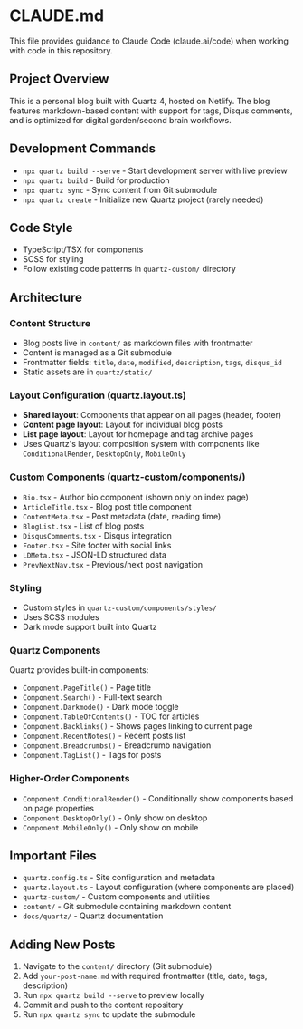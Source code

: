 # CLAUDE.md

This file provides guidance to Claude Code (claude.ai/code) when working with code in this repository.

## Project Overview

This is a personal blog built with Quartz 4, hosted on Netlify. The blog features markdown-based content with support for tags, Disqus comments, and is optimized for digital garden/second brain workflows.

## Development Commands

- `npx quartz build --serve` - Start development server with live preview
- `npx quartz build` - Build for production
- `npx quartz sync` - Sync content from Git submodule
- `npx quartz create` - Initialize new Quartz project (rarely needed)

## Code Style

- TypeScript/TSX for components
- SCSS for styling
- Follow existing code patterns in `quartz-custom/` directory

## Architecture

### Content Structure

- Blog posts live in `content/` as markdown files with frontmatter
- Content is managed as a Git submodule
- Frontmatter fields: `title`, `date`, `modified`, `description`, `tags`, `disqus_id`
- Static assets are in `quartz/static/`

### Layout Configuration (quartz.layout.ts)

- **Shared layout**: Components that appear on all pages (header, footer)
- **Content page layout**: Layout for individual blog posts
- **List page layout**: Layout for homepage and tag archive pages
- Uses Quartz's layout composition system with components like `ConditionalRender`, `DesktopOnly`, `MobileOnly`

### Custom Components (quartz-custom/components/)

- `Bio.tsx` - Author bio component (shown only on index page)
- `ArticleTitle.tsx` - Blog post title component
- `ContentMeta.tsx` - Post metadata (date, reading time)
- `BlogList.tsx` - List of blog posts
- `DisqusComments.tsx` - Disqus integration
- `Footer.tsx` - Site footer with social links
- `LDMeta.tsx` - JSON-LD structured data
- `PrevNextNav.tsx` - Previous/next post navigation

### Styling

- Custom styles in `quartz-custom/components/styles/`
- Uses SCSS modules
- Dark mode support built into Quartz

### Quartz Components

Quartz provides built-in components:
- `Component.PageTitle()` - Page title
- `Component.Search()` - Full-text search
- `Component.Darkmode()` - Dark mode toggle
- `Component.TableOfContents()` - TOC for articles
- `Component.Backlinks()` - Shows pages linking to current page
- `Component.RecentNotes()` - Recent posts list
- `Component.Breadcrumbs()` - Breadcrumb navigation
- `Component.TagList()` - Tags for posts

### Higher-Order Components

- `Component.ConditionalRender()` - Conditionally show components based on page properties
- `Component.DesktopOnly()` - Only show on desktop
- `Component.MobileOnly()` - Only show on mobile

## Important Files

- `quartz.config.ts` - Site configuration and metadata
- `quartz.layout.ts` - Layout configuration (where components are placed)
- `quartz-custom/` - Custom components and utilities
- `content/` - Git submodule containing markdown content
- `docs/quartz/` - Quartz documentation

## Adding New Posts

1. Navigate to the `content/` directory (Git submodule)
2. Add `your-post-name.md` with required frontmatter (title, date, tags, description)
3. Run `npx quartz build --serve` to preview locally
4. Commit and push to the content repository
5. Run `npx quartz sync` to update the submodule
